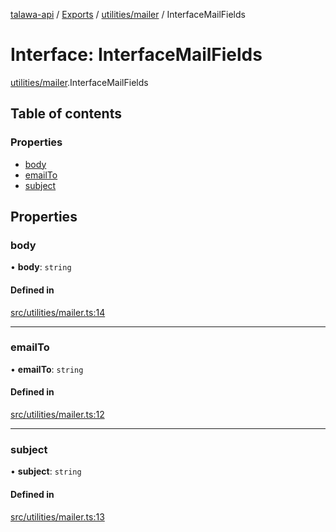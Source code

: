 [talawa-api](../README.md) / [Exports](../modules.md) / [utilities/mailer](../modules/utilities_mailer.md) / InterfaceMailFields

# Interface: InterfaceMailFields

[utilities/mailer](../modules/utilities_mailer.md).InterfaceMailFields

## Table of contents

### Properties

- [body](utilities_mailer.InterfaceMailFields.md#body)
- [emailTo](utilities_mailer.InterfaceMailFields.md#emailto)
- [subject](utilities_mailer.InterfaceMailFields.md#subject)

## Properties

### body

• **body**: `string`

#### Defined in

[src/utilities/mailer.ts:14](https://github.com/adi790uu/talawa-api/blob/b1ec05b/src/utilities/mailer.ts#L14)

___

### emailTo

• **emailTo**: `string`

#### Defined in

[src/utilities/mailer.ts:12](https://github.com/adi790uu/talawa-api/blob/b1ec05b/src/utilities/mailer.ts#L12)

___

### subject

• **subject**: `string`

#### Defined in

[src/utilities/mailer.ts:13](https://github.com/adi790uu/talawa-api/blob/b1ec05b/src/utilities/mailer.ts#L13)

